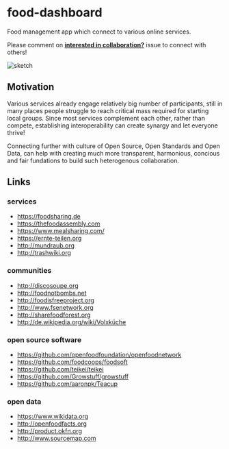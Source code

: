 # food-dashboard
Food management app which connect to various online services.

Please comment on **[interested in collaboration?](https://github.com/ouisharelabs/food-dashboard/issues/1)** issue to connect with others!

![sketch](https://farm9.staticflickr.com/8761/17885883848_104df4e44b_c.jpg)

## Motivation

Various services already engage relatively big number of participants, still in many places people struggle to reach critical mass required for starting local groups. Since most services complement each other, rather than compete, establishing interoperability can create synargy and let everyone thrive!

Connecting further with culture of Open Source, Open Standards and Open Data, can help with creating much more transparent, harmonious, concious and fair fundations to build such heterogenous collaboration.

## Links

### services
* https://foodsharing.de
* https://thefoodassembly.com
* https://www.mealsharing.com/
* https://ernte-teilen.org
* http://mundraub.org
* http://trashwiki.org

### communities
* http://discosoupe.org
* http://foodnotbombs.net
* http://foodisfreeproject.org
* http://www.fsenetwork.org
* http://sharefoodforest.org
* http://de.wikipedia.org/wiki/Volxküche

### open source software
* https://github.com/openfoodfoundation/openfoodnetwork
* https://github.com/foodcoops/foodsoft
* https://github.com/teikei/teikei
* https://github.com/Growstuff/growstuff
* https://github.com/aaronpk/Teacup

### open data
* https://www.wikidata.org
* http://openfoodfacts.org
* http://product.okfn.org
* http://www.sourcemap.com
